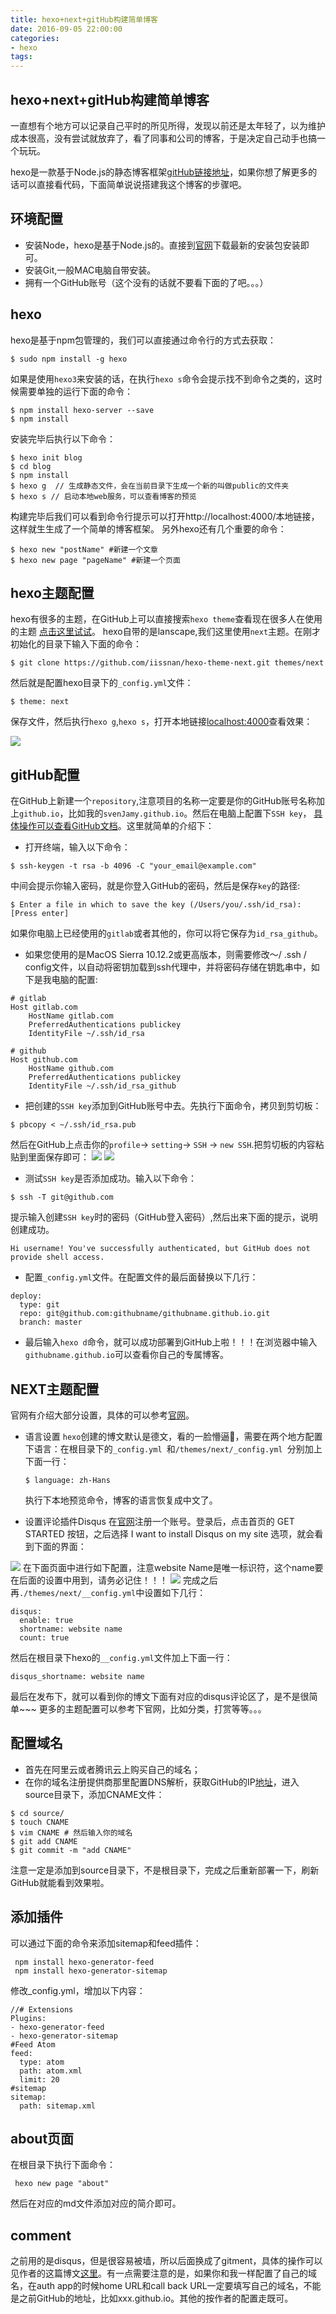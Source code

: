 ```yaml
---
title: hexo+next+gitHub构建简单博客
date: 2016-09-05 22:00:00
categories:
- hexo
tags:
---
```


## hexo+next+gitHub构建简单博客

一直想有个地方可以记录自己平时的所见所得，发现以前还是太年轻了，以为维护成本很高，没有尝试就放弃了，看了同事和公司的博客，于是决定自己动手也搞一个玩玩。
<!-- more -->

hexo是一款基于Node.js的静态博客框架[gitHub链接地址](https://github.com/hexojs/hexo)，如果你想了解更多的话可以直接看代码，下面简单说说搭建我这个博客的步骤吧。

## 环境配置
* 安装Node，hexo是基于Node.js的。直接到[官网](https://nodejs.org/en/)下载最新的安装包安装即可。
* 安装Git,一般MAC电脑自带安装。
* 拥有一个GitHub账号（这个没有的话就不要看下面的了吧。。。）

## hexo
hexo是基于npm包管理的，我们可以直接通过命令行的方式去获取：

```
$ sudo npm install -g hexo
```
如果是使用`hexo3`来安装的话，在执行`hexo s`命令会提示找不到命令之类的，这时候需要单独的运行下面的命令：

```
$ npm install hexo-server --save
$ npm install
```

安装完毕后执行以下命令：

```
$ hexo init blog
$ cd blog
$ npm install
$ hexo g  // 生成静态文件，会在当前目录下生成一个新的叫做public的文件夹
$ hexo s // 启动本地web服务，可以查看博客的预览
```
构建完毕后我们可以看到命令行提示可以打开http://localhost:4000/本地链接，这样就生生成了一个简单的博客框架。
另外hexo还有几个重要的命令：

```
$ hexo new "postName" #新建一个文章
$ hexo new page "pageName" #新建一个页面
```

## hexo主题配置

hexo有很多的主题，在GitHub上可以直接搜索`hexo theme`查看现在很多人在使用的主题 [点击这里试试](https://github.com/search?o=desc&q=hexo+theme&s=stars&type=Repositories&utf8=✓)。
hexo自带的是lanscape,我们这里使用`next`主题。在刚才初始化的目录下输入下面的命令：

```
$ git clone https://github.com/iissnan/hexo-theme-next.git themes/next
```

然后就是配置hexo目录下的`_config.yml`文件：

```
$ theme: next
```
保存文件，然后执行`hexo g`,`hexo s`，打开本地链接[localhost:4000](localhost:4000)查看效果：

![](./images/hexo-preview.png)

## gitHub配置
在GitHub上新建一个`repository`,注意项目的名称一定要是你的GitHub账号名称加上`github.io`，比如我的`svenJamy.github.io`。然后在电脑上配置下`SSH key`，
[具体操作可以查看GitHub文档](https://help.github.com/articles/connecting-to-github-with-ssh/)。这里就简单的介绍下：

* 打开终端，输入以下命令：
 ```
 $ ssh-keygen -t rsa -b 4096 -C "your_email@example.com"
 ```
 中间会提示你输入密码，就是你登入GitHub的密码，然后是保存`key`的路径:
 ```
 $ Enter a file in which to save the key (/Users/you/.ssh/id_rsa): [Press enter]
 ```
 如果你电脑上已经使用的`gitlab`或者其他的，你可以将它保存为`id_rsa_github`。
 
* 如果您使用的是MacOS Sierra 10.12.2或更高版本，则需要修改〜/ .ssh / config文件，以自动将密钥加载到ssh代理中，并将密码存储在钥匙串中，如下是我电脑的配置:

```
# gitlab
Host gitlab.com
    HostName gitlab.com
    PreferredAuthentications publickey
    IdentityFile ~/.ssh/id_rsa
    
# github
Host github.com
    HostName github.com
    PreferredAuthentications publickey
    IdentityFile ~/.ssh/id_rsa_github
```

* 把创建的`SSH key`添加到GitHub账号中去。先执行下面命令，拷贝到剪切板：
```
$ pbcopy < ~/.ssh/id_rsa.pub
```
然后在GitHub上点击你的`profile`-> `setting`-> `SSH` -> `new SSH`.把剪切板的内容粘贴到里面保存即可：
![](https://help.github.com/assets/images/help/settings/userbar-account-settings.png)
![](https://help.github.com/assets/images/help/settings/ssh-key-paste.png)

* 测试`SSH key`是否添加成功。输入以下命令：

 ```
 $ ssh -T git@github.com
 ```
 提示输入创建`SSH key`时的密码（GitHub登入密码）,然后出来下面的提示，说明创建成功。
 ```
 Hi username! You've successfully authenticated, but GitHub does not
provide shell access.
 ```
* 配置`_config.yml`文件。在配置文件的最后面替换以下几行：

```
deploy:
  type: git
  repo: git@github.com:githubname/githubname.github.io.git
  branch: master
```

* 最后输入`hexo d`命令，就可以成功部署到GitHub上啦！！！在浏览器中输入`githubname.github.io`可以查看你自己的专属博客。

## NEXT主题配置
官网有介绍大部分设置，具体的可以参考[官网](http://theme-next.iissnan.com/theme-settings.html)。

* 语言设置
  `hexo`创建的博文默认是德文，看的一脸懵逼👀，需要在两个地方配置下语言：在根目录下的`_config.yml `和`/themes/next/_config.yml `分别加上下面一行：
  
  ```
  $ language: zh-Hans
  ```
  执行下本地预览命令，博客的语言恢复成中文了。
  
* 设置评论插件Disqus
在[官网](https://disqus.com/)注册一个账号。登录后，点击首页的 GET STARTED 按钮，之后选择 I want to install Disqus on my site 选项，就会看到下面的界面：

![](./images/disqus-install.png)
在下面页面中进行如下配置，注意website Name是唯一标识符，这个name要在后面的设置中用到，请务必记住！！！
![](./images/disqus-config.png)
完成之后再`./themes/next/__config.yml`中设置如下几行：

```
disqus:
  enable: true
  shortname: website name
  count: true
```
然后在根目录下hexo的`__config.yml`文件加上下面一行：

```
disqus_shortname: website name
```
最后在发布下，就可以看到你的博文下面有对应的disqus评论区了，是不是很简单~~~
更多的主题配置可以参考下官网，比如分类，打赏等等。。。

## 配置域名

* 首先在阿里云或者腾讯云上购买自己的域名；
* 在你的域名注册提供商那里配置DNS解析，获取GitHub的IP[地址](https://help.github.com/articles/setting-up-an-apex-domain/)，进入source目录下，添加CNAME文件：

```
$ cd source/
$ touch CNAME
$ vim CNAME # 然后输入你的域名
$ git add CNAME
$ git commit -m "add CNAME"

```
注意一定是添加到source目录下，不是根目录下，完成之后重新部署一下，刷新GitHub就能看到效果啦。

## 添加插件
可以通过下面的命令来添加sitemap和feed插件：

```
 npm install hexo-generator-feed
 npm install hexo-generator-sitemap
```
修改_config.yml，增加以下内容：

```
//# Extensions
Plugins:
- hexo-generator-feed
- hexo-generator-sitemap
#Feed Atom
feed:
  type: atom
  path: atom.xml
  limit: 20
#sitemap
sitemap:
  path: sitemap.xml
```

## about页面

在根目录下执行下面命令：

```
 hexo new page "about"
```
然后在对应的md文件添加对应的简介即可。


## comment

之前用的是disqus，但是很容易被墙，所以后面换成了gitment，具体的操作可以见作者的这篇博文[这里](https://zonghongyan.github.io/2017/06/29/201706292034/)。有一点需要注意的是，如果你和我一样配置了自己的域名，在auth app的时候home URL和call back URL一定要填写自己的域名，不能是之前GitHub的地址，比如xxx.github.io。其他的按作者的配置走既可。